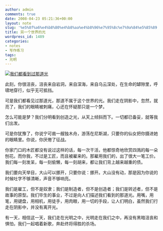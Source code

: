```yaml
---
author: admin
comments: true
date: 2008-04-23 05:21:36+00:00
layout: note
slug: '%e5%8f%a6%e4%b8%80%e4%b8%aa%e4%b8%96%e7%95%8c%e7%9a%84%e5%85%89'
title: 另一个世界的光
wordpress_id: 1489
categories:
- notes
- 写作练习
tags:
- 光明
---
```


[![我们都看到过那道光](http://pic.yupoo.com/ctb.my/177705723007/medium.jpg)](http://www.yupoo.com/photos/view?id=ff80808119740dd301197986c5326f5a)

此刻，你很沮丧，沮丧来自岩洞，来自深海，来自乌云深处，在生命的罅隙里，呼啸地穿行，似乎无可抵挡。

可是我们都看见过那道光，那道不属于这个世界的光。我们走在阴影中，忽然，就亮了，我们的眼睛被刺痛，心还在怀疑那只是一个梦。

怎么可能是梦？我们分明看到创造之光，从天上倾斜而下。一切都已备妥，就等我们出发。

可是你犹豫了，你说宁可凿一艘独木舟，游荡在尼斯湖，只要你的仙女把你摄进她的眼睛里。你说，你厌倦了征战。

你家门口的木匠都没有说过这样的话，每一次干活，他都惊奇地欣赏四溅的每一朵刨花。而你我，不过是工匠，而且被雇来的。那雇用我们的，出了很大一笔工价。我们每一刻发呆，每一刻偷懒，每一刻胡来，都让我们背上越来越重的债。

我们要向天举目，大山可以挪开，只要你说：挪开。大山没有动，那是因为你说的时候吐字不够清晰，声音不够响亮。

我们是雇工，但不是奴隶；我们是制造者，但不是创造者；我们是转述者，但不是故事的原型。我们毕生的事业，不过是向人们描述我们看到的那道光。用嘴，用笔，用键盘，用相机，用徒手，用肉眼，用一切的手段，让人们明白，虽然我们行走在阴影中，并没有离开光。

有一天，相信这一天，我们走在光明之中，光明走在我们之中，再没有黑暗沮丧和惧怕，我们一起唱着新歌，奔赴终将得胜的杀场。

